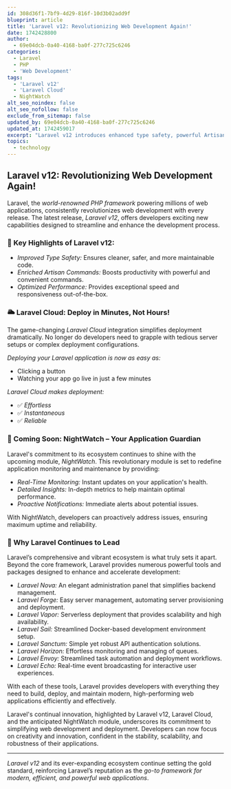 ```yaml
---
id: 308d36f1-7bf9-4d29-816f-10d3b02add9f
blueprint: article
title: 'Laravel v12: Revolutionizing Web Development Again!'
date: 1742428800
author:
  - 69e04dcb-0a40-4168-ba0f-277c725c6246
categories:
  - Laravel
  - PHP
  - 'Web Development'
tags:
  - 'Laravel v12'
  - 'Laravel Cloud'
  - NightWatch
alt_seo_noindex: false
alt_seo_nofollow: false
exclude_from_sitemap: false
updated_by: 69e04dcb-0a40-4168-ba0f-277c725c6246
updated_at: 1742459017
excerpt: "Laravel v12 introduces enhanced type safety, powerful Artisan commands, and instant deployments with Laravel Cloud. Explore how this version, along with the upcoming NightWatch module, further solidifies Laravel's position as the leading PHP framework."
topics:
  - technology
---
```

## Laravel v12: Revolutionizing Web Development Again!

Laravel, the *world-renowned PHP framework* powering millions of web applications, consistently revolutionizes web development with every release. The latest release, *Laravel v12*, offers developers exciting new capabilities designed to streamline and enhance the development process.

### 🚀 Key Highlights of Laravel v12:

- *Improved Type Safety:* Ensures cleaner, safer, and more maintainable code.
- *Enriched Artisan Commands:* Boosts productivity with powerful and convenient commands.
- *Optimized Performance:* Provides exceptional speed and responsiveness out-of-the-box.

### 🌥️ Laravel Cloud: Deploy in Minutes, Not Hours!

The game-changing *Laravel Cloud* integration simplifies deployment dramatically. No longer do developers need to grapple with tedious server setups or complex deployment configurations.

*Deploying your Laravel application is now as easy as:*
- Clicking a button
- Watching your app go live in just a few minutes

*Laravel Cloud makes deployment:*
- ✅ *Effortless*
- ✅ *Instantaneous*
- ✅ *Reliable*

### 🌙 Coming Soon: NightWatch – Your Application Guardian

Laravel's commitment to its ecosystem continues to shine with the upcoming module, *NightWatch*. This revolutionary module is set to redefine application monitoring and maintenance by providing:

- *Real-Time Monitoring:* Instant updates on your application's health.
- *Detailed Insights:* In-depth metrics to help maintain optimal performance.
- *Proactive Notifications:* Immediate alerts about potential issues.

With NightWatch, developers can proactively address issues, ensuring maximum uptime and reliability.

### 🌟 Why Laravel Continues to Lead

Laravel’s comprehensive and vibrant ecosystem is what truly sets it apart. Beyond the core framework, Laravel provides numerous powerful tools and packages designed to enhance and accelerate development:

- *Laravel Nova:* An elegant administration panel that simplifies backend management.
- *Laravel Forge:* Easy server management, automating server provisioning and deployment.
- *Laravel Vapor:* Serverless deployment that provides scalability and high availability.
- *Laravel Sail:* Streamlined Docker-based development environment setup.
- *Laravel Sanctum:* Simple yet robust API authentication solutions.
- *Laravel Horizon:* Effortless monitoring and managing of queues.
- *Laravel Envoy:* Streamlined task automation and deployment workflows.
- *Laravel Echo:* Real-time event broadcasting for interactive user experiences.

With each of these tools, Laravel provides developers with everything they need to build, deploy, and maintain modern, high-performing web applications efficiently and effectively.

Laravel's continual innovation, highlighted by Laravel v12, Laravel Cloud, and the anticipated NightWatch module, underscores its commitment to simplifying web development and deployment. Developers can now focus on creativity and innovation, confident in the stability, scalability, and robustness of their applications.

---

*Laravel v12* and its ever-expanding ecosystem continue setting the gold standard, reinforcing Laravel’s reputation as the *go-to framework for modern, efficient, and powerful web applications*.